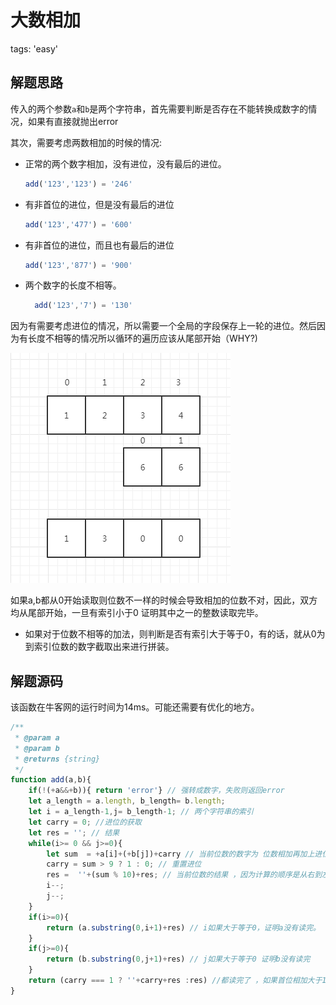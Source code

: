 # 大数相加

tags: 'easy'

## 解题思路

传入的两个参数`a`和`b`是两个字符串，首先需要判断是否存在不能转换成数字的情况，如果有直接就抛出error

其次，需要考虑两数相加的时候的情况:

* 正常的两个数字相加，没有进位，没有最后的进位。

    ```javascript
    add('123','123') = '246'
    ```
* 有非首位的进位，但是没有最后的进位

     ```javascript
    add('123','477') = '600'
    ```
* 有非首位的进位，而且也有最后的进位

    ```javascript
    add('123','877') = '900'
    ```

* 两个数字的长度不相等。

  ```javascript
    add('123','7') = '130'
  ```

因为有需要考虑进位的情况，所以需要一个全局的字段保存上一轮的进位。然后因为有长度不相等的情况所以循环的遍历应该从尾部开始（WHY?)

![整数加法](../images/整数加法.PNG)

如果a,b都从0开始读取则位数不一样的时候会导致相加的位数不对，因此，双方均从尾部开始，一旦有索引小于0 证明其中之一的整数读取完毕。

* 如果对于位数不相等的加法，则判断是否有索引大于等于0，有的话，就从0为到索引位数的数字截取出来进行拼装。

## 解题源码

该函数在牛客网的运行时间为14ms。可能还需要有优化的地方。
```javascript
/**
 * @param a
 * @param b
 * @returns {string}
 */
function add(a,b){
    if(!(+a&&+b)){ return 'error'} // 强转成数字，失败则返回error
    let a_length = a.length, b_length= b.length;
    let i = a_length-1,j= b_length-1; // 两个字符串的索引
    let carry = 0; //进位的获取
    let res = ''; // 结果
    while(i>= 0 && j>=0){
        let sum  = +a[i]+(+b[j])+carry // 当前位数的数字为 位数相加再加上进位
        carry = sum > 9 ? 1 : 0; // 重置进位
        res =  ''+(sum % 10)+res; // 当前位数的结果 ，因为计算的顺序是从右到左，所以拼接也是新的在前，上一轮之前的产生的结果在后
        i--;
        j--;
    }
    if(i>=0){
        return (a.substring(0,i+1)+res) // i如果大于等于0，证明a没有读完。
    }
    if(j>=0){
        return (b.substring(0,j+1)+res) // j如果大于等于0 证明b没有读完
    }
    return (carry === 1 ? ''+carry+res :res) //都读完了 ，如果首位相加大于10，要有进位。
}
```
